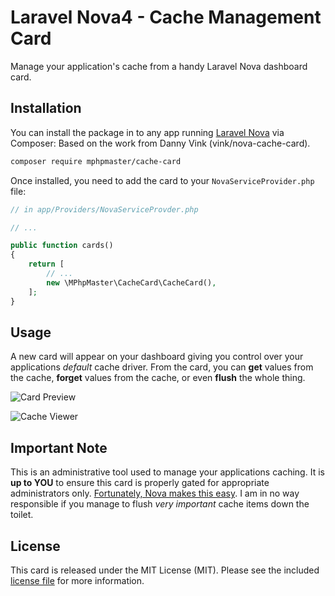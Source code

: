 # Laravel Nova4 - Cache Management Card

Manage your application's cache from a handy Laravel Nova dashboard card.

## Installation

You can install the package in to any app running [Laravel Nova](https://nova.laravel.com) via Composer:
Based on the work from Danny Vink (vink/nova-cache-card).

```bash
composer require mphpmaster/cache-card
```

Once installed, you need to add the card to your `NovaServiceProvider.php` file:

```php
// in app/Providers/NovaServiceProvder.php

// ...

public function cards()
{
    return [
        // ...
        new \MPhpMaster\CacheCard\CacheCard(),
    ];
}
```

## Usage

A new card will appear on your dashboard giving you control over your applications *default* cache driver. From the card, you can **get** values from the cache, **forget** values from the cache, or even **flush** the whole thing.

![Card Preview](http://dcv.io/projects/nova-cache-card/cache_card.png)

![Cache Viewer](http://dcv.io/projects/nova-cache-card/cache_view.png)

## Important Note

This is an administrative tool used to manage your applications caching. It is **up to YOU** to ensure this card is properly gated for appropriate administrators only. [Fortunately, Nova makes this easy](https://nova.laravel.com/docs/1.0/customization/cards.html#authorization). I am in no way responsible if you manage to flush *very important* cache items down the toilet.

## License

This card is released under the MIT License (MIT). Please see the included [license file](LICENSE.md) for more information.
